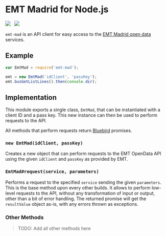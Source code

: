 EMT Madrid for Node.js
======================

![](http://img.shields.io/npm/v/emt-mad.svg?style=flat)
&nbsp;
![](http://img.shields.io/travis/darkhogg/emt-mad.svg?style=flat)

`emt-mad` is an API client for easy access to the [EMT Madrid open data][emtod] services.

  [emtod]: http://opendata.emtmadrid.es/


Example
-------

```javascript
var EmtMad = require('emt-mad');

emt = new EmtMad('idClient', 'passKey');
emt.busGetListLines().then(console.dir);
```


Implementation
--------------

This module exports a single class, `EmtMad`, that can be instantiated with a
client ID and a pass key. This new instance can then be used to perform requests
to the API.

All methods that perform requests return [Bluebird] promises.

  [Bluebird]: https://github.com/petkaantonov/bluebird

### `new EmtMad(idClient, passKey)`

Creates a new object that can perform requests to the EMT OpenData API using the
given `idClient` and `passKey` as provided by EMT.


### `EmtMad#request(service, parameters)`

Performs a request to the specified `service` sending the given `parameters`.
This is the base method upon every other builds. It allows to perform low-level
requests to the API, without any transformation of input or output, other than a
bit of error handling. The returned promise will get the `resultValue` object
as-is, with any errors thrown as exceptions.


### Other Methods

> TODO: Add all other methods here
